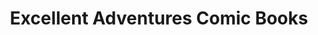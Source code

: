 ---
title: "Excellent Adventures Comic Books"
url: /ballston-spa/excellent-adventures-comic-books/
shop: collector
---